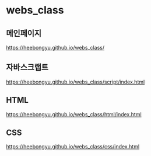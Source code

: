 # webs_class

## 메인페이지
https://heebongyu.github.io/webs_class/

## 자바스크랩트
https://heebongyu.github.io/webs_class/script/index.html

## HTML
https://heebongyu.github.io/webs_class/html/index.html

## CSS
https://heebongyu.github.io/webs_class/css/index.html

